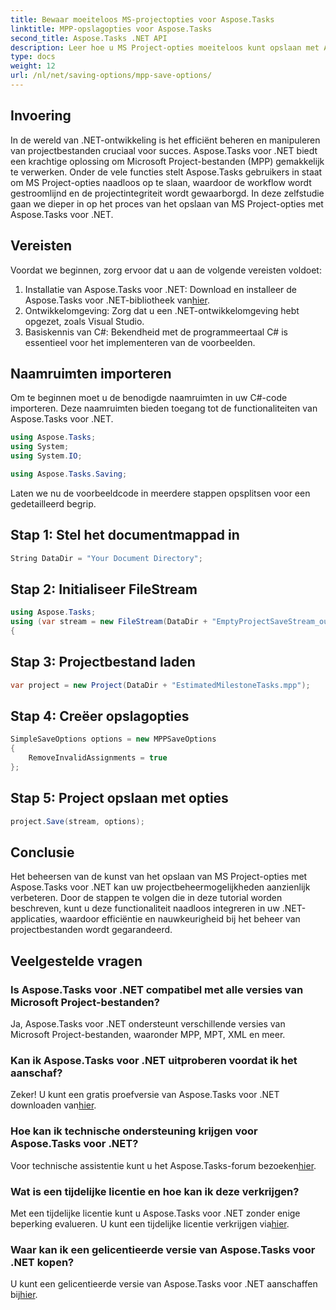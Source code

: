 ```yaml
---
title: Bewaar moeiteloos MS-projectopties voor Aspose.Tasks
linktitle: MPP-opslagopties voor Aspose.Tasks
second_title: Aspose.Tasks .NET API
description: Leer hoe u MS Project-opties moeiteloos kunt opslaan met Aspose.Tasks voor .NET. Verhoog de efficiëntie van uw projectbeheer.
type: docs
weight: 12
url: /nl/net/saving-options/mpp-save-options/
---
```

## Invoering
In de wereld van .NET-ontwikkeling is het efficiënt beheren en manipuleren van projectbestanden cruciaal voor succes. Aspose.Tasks voor .NET biedt een krachtige oplossing om Microsoft Project-bestanden (MPP) gemakkelijk te verwerken. Onder de vele functies stelt Aspose.Tasks gebruikers in staat om MS Project-opties naadloos op te slaan, waardoor de workflow wordt gestroomlijnd en de projectintegriteit wordt gewaarborgd. In deze zelfstudie gaan we dieper in op het proces van het opslaan van MS Project-opties met Aspose.Tasks voor .NET.
## Vereisten
Voordat we beginnen, zorg ervoor dat u aan de volgende vereisten voldoet:
1. Installatie van Aspose.Tasks voor .NET: Download en installeer de Aspose.Tasks voor .NET-bibliotheek van[hier](https://releases.aspose.com/tasks/net/).
2. Ontwikkelomgeving: Zorg dat u een .NET-ontwikkelomgeving hebt opgezet, zoals Visual Studio.
3. Basiskennis van C#: Bekendheid met de programmeertaal C# is essentieel voor het implementeren van de voorbeelden.

## Naamruimten importeren
Om te beginnen moet u de benodigde naamruimten in uw C#-code importeren. Deze naamruimten bieden toegang tot de functionaliteiten van Aspose.Tasks voor .NET.

```csharp
using Aspose.Tasks;
using System;
using System.IO;

using Aspose.Tasks.Saving;
```

Laten we nu de voorbeeldcode in meerdere stappen opsplitsen voor een gedetailleerd begrip.
## Stap 1: Stel het documentmappad in
```csharp
String DataDir = "Your Document Directory";
```
## Stap 2: Initialiseer FileStream
```csharp
using Aspose.Tasks;
using (var stream = new FileStream(DataDir + "EmptyProjectSaveStream_out.xml", FileMode.Create, FileAccess.Write))
{
```
## Stap 3: Projectbestand laden
```csharp
var project = new Project(DataDir + "EstimatedMilestoneTasks.mpp");
```
## Stap 4: Creëer opslagopties
```csharp
SimpleSaveOptions options = new MPPSaveOptions
{
	RemoveInvalidAssignments = true
};
```
## Stap 5: Project opslaan met opties
```csharp
project.Save(stream, options);
```

## Conclusie
Het beheersen van de kunst van het opslaan van MS Project-opties met Aspose.Tasks voor .NET kan uw projectbeheermogelijkheden aanzienlijk verbeteren. Door de stappen te volgen die in deze tutorial worden beschreven, kunt u deze functionaliteit naadloos integreren in uw .NET-applicaties, waardoor efficiëntie en nauwkeurigheid bij het beheer van projectbestanden wordt gegarandeerd.

## Veelgestelde vragen
### Is Aspose.Tasks voor .NET compatibel met alle versies van Microsoft Project-bestanden?
Ja, Aspose.Tasks voor .NET ondersteunt verschillende versies van Microsoft Project-bestanden, waaronder MPP, MPT, XML en meer.
### Kan ik Aspose.Tasks voor .NET uitproberen voordat ik het aanschaf?
 Zeker! U kunt een gratis proefversie van Aspose.Tasks voor .NET downloaden van[hier](https://releases.aspose.com/).
### Hoe kan ik technische ondersteuning krijgen voor Aspose.Tasks voor .NET?
 Voor technische assistentie kunt u het Aspose.Tasks-forum bezoeken[hier](https://forum.aspose.com/c/tasks/15).
### Wat is een tijdelijke licentie en hoe kan ik deze verkrijgen?
 Met een tijdelijke licentie kunt u Aspose.Tasks voor .NET zonder enige beperking evalueren. U kunt een tijdelijke licentie verkrijgen via[hier](https://purchase.aspose.com/temporary-license/).
### Waar kan ik een gelicentieerde versie van Aspose.Tasks voor .NET kopen?
 U kunt een gelicentieerde versie van Aspose.Tasks voor .NET aanschaffen bij[hier](https://purchase.aspose.com/buy).